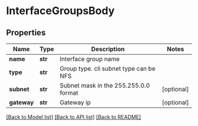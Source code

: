 # InterfaceGroupsBody

## Properties
Name | Type | Description | Notes
------------ | ------------- | ------------- | -------------
**name** | **str** | Interface group name | 
**type** | **str** | Group type. cli subnet type can be NFS | 
**subnet** | **str** | Subnet mask in the 255.255.0.0 format | [optional] 
**gateway** | **str** | Gateway ip | [optional] 

[[Back to Model list]](../README.md#documentation-for-models) [[Back to API list]](../README.md#documentation-for-api-endpoints) [[Back to README]](../README.md)

